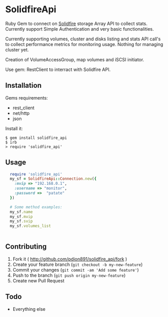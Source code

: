 # SolidfireApi

Ruby Gem to connect on [Solidfire](http://www.solidfire.com/) storage Array API to collect stats. Currently support Simple Authentication and very basic functionalities.

Currently supporting volumes, cluster and disks listing and stats API call's to collect performance metrics for monitoring usage. Nothing for managing cluster yet.

Creation of VolumeAccessGroup, map volumes and iSCSI initiator. 

Use gem: RestClient to interract with Solidfire API. 

## Installation

Gems requirements:

* rest_client
* net/http
* json 

Install it:

    $ gem install solidfire_api
    $ irb
    > require 'solidfire_api'
    

## Usage

```ruby
  require 'solidfire_api'
  my_sf = SolidfireApi::Connection.new({
    :mvip => "192.168.0.1",
    :username => "monitor",
    :password =>  "patate"
  })

  # Some method examples:
  my_sf.name
  my_sf.mvip
  my_sf.svip
  my_sf.volumes_list
  
```

## Contributing

1. Fork it ( http://github.com/pdion891/solidfire_api/fork )
2. Create your feature branch (`git checkout -b my-new-feature`)
3. Commit your changes (`git commit -am 'Add some feature'`)
4. Push to the branch (`git push origin my-new-feature`)
5. Create new Pull Request

## Todo

* Everything else